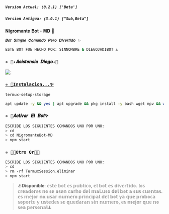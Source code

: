 
##### `Version Actual: (0.2.1) ['Beta']`

##### `Version Antigua: (3.0.1) ["Sub,Beta"]`


𝐍𝐢𝐠𝐫𝐨𝐦𝐚𝐧𝐭𝐞 𝐁𝐨𝐭 - 𝐌𝐃 🌼

```bash
𝑩𝒐𝒕 𝑺𝒊𝒎𝒑𝒍𝒆 𝑪𝒐𝒎𝒂𝒏𝒅𝒐 𝑷𝒆𝒓𝒐 𝑫𝒊𝒗𝒆𝒓𝒕𝒊𝒅𝒐 ✨

𝙴𝚂𝚃𝙴 𝙱𝙾𝚃 𝙵𝚄𝙴 𝙷𝙴𝙲𝙷𝙾 𝙿𝙾𝚁: 𝚂𝙸𝙽𝙽𝙾𝙼𝙱𝚁𝙴 & 𝙳𝙸𝙴𝙶𝙾𝙹𝙰𝙳𝙸𝙱𝙾𝚃 ⚓
```

### `✵ 📄✦𝑨𝒔𝒊𝒔𝒕𝒆𝒏𝒄𝒊𝒂 𝑫𝒊𝒆𝒈𝒐✦📄`
<a href="http://wa.me/573107133321" target="blank"><img src="https://img.shields.io/badge/Diego_Asistencia-25D366?style=for-the-badge&logo=whatsapp&logoColor=white" />


### `✵ 🌻Instalacion...✨`
```bash
termux-setup-storage
```

```bash
apt update -y && yes | apt upgrade && pkg install -y bash wget mpv && wget -O - https://raw.githubusercontent.com/sinombre913/NigromanteBot-MD/master/nigromante.sh | bash
```

### `✵ 🌿𝑨𝒄𝒕𝒊𝒗𝒂𝒓 𝑬𝒍 𝑩𝒐𝒕✨`
```bash
ESCRIBE LOS SIGUIENTES COMANDOS UNO POR UNO:
> cd 
> cd NigromanteBot-MD
> npm start
```

### `✵ 🐕‍🦺Otro Qr👨‍💻` 
```bash
ESCRIBE LOS SIGUIENTES COMANDOS UNO POR UNO:
> cd 
> rm -rf TermuxSession.eliminar
> npm start
```

>⚓𝐃𝐢𝐬𝐩𝐨𝐧𝐢𝐛𝐥𝐞: 𝕖𝕤𝕥𝕖 𝕓𝕠𝕥 𝕖𝕤 𝕡𝕦𝕓𝕝𝕚𝕔𝕠, 𝕖𝕝 𝕓𝕠𝕥 𝕖𝕤 𝕕𝕚𝕧𝕖𝕣𝕥𝕚𝕕𝕠. 𝕝𝕠𝕤 𝕔𝕣𝕖𝕒𝕕𝕠𝕣𝕖𝕤 𝕟𝕠 𝕤𝕖 𝕒𝕤𝕖𝕟 𝕔𝕒𝕣𝕙𝕠 𝕕𝕖𝕝 𝕞𝕒𝕝.𝕦𝕤𝕠 𝕕𝕖𝕝 𝕓𝕠𝕥 𝕒 𝕤𝕦𝕤 𝕔𝕦𝕖𝕟𝕥𝕒𝕤. 𝕖𝕤 𝕞𝕖𝕛𝕠𝕣 𝕟𝕠.𝕦𝕤𝕒𝕣 𝕟𝕦𝕞𝕖𝕣𝕠 𝕡𝕣𝕚𝕟𝕔𝕚𝕡𝕒𝕝 𝕕𝕖𝕝 𝕓𝕠𝕥 𝕪𝕒 𝕢𝕦𝕖 𝕡𝕣𝕠𝕓𝕠𝕔𝕒 𝕤𝕠𝕡𝕠𝕣𝕥𝕖 𝕪 𝕦𝕤𝕥𝕖𝕕𝕖𝕤 𝕤𝕖 𝕢𝕦𝕖𝕕𝕒𝕣𝕒𝕟 𝕤𝕚𝕟 𝕟𝕦𝕞𝕖𝕣𝕠, 𝕖𝕤 𝕞𝕖𝕛𝕠𝕣 𝕢𝕦𝕖 𝕟𝕠 𝕤𝕖𝕒 𝕡𝕖𝕣𝕤𝕠𝕟𝕒𝕝⚓